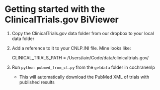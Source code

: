 Getting started with the ClinicalTrials.gov BiViewer
====================================================

1.  Copy the ClinicalTrials.gov data folder from our dropbox to your
    local data folder

2.  Add a reference to it to your CNLP.INI file. Mine looks like:

    CLINICAL\_TRIALS\_PATH = /Users/iain/Code/data/clinicaltrials.gov/

3.  Run `python pubmed_from_ct.py` from the `getdata` folder in
    cochranenlp
    -   This will automatically download the PubMed XML of trials with
        published results


